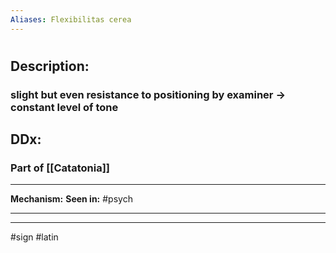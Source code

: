 ```yaml
---
Aliases: Flexibilitas cerea
---
```

# 
## Description:
### slight but even resistance to positioning by examiner -> constant level of tone 
## DDx:
### Part of [[Catatonia]]

---
**Mechanism:**
**Seen in:** #psych 

---


---
#sign #latin 